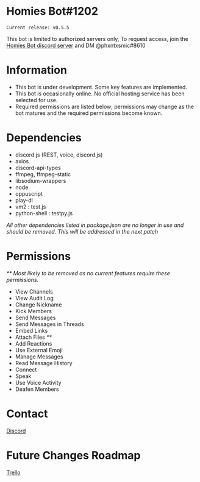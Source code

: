 # Homies Bot#1202

```
Current release: v0.5.5
```

This bot is limited to authorized servers only, To request access, join the [Homies Bot discord server](https://discord.gg/7YbWnNpsU5) and DM @phxntxsmic#8610

# Information

- This bot is under development. Some key features are implemented.
- This bot is occasionally online. No official hosting service has been selected for use.
- Required permissions are listed below; permissions may change as the bot matures and the required permissions become known.


# Dependencies

- discord.js (REST, voice, discord.js)
- axios
- discord-api-types
- ffmpeg, ffmpeg-static
- libsodium-wrappers
- node
- oppuscript
- play-dl
- vm2 : test.js
- python-shell : testpy.js

*All other dependencies listed in package.json are no longer in use and should be removed.*
*This will be addressed in the next patch*

# Permissions

_** Most likely to be removed as no current features require these permissions._

- View Channels
- View Audit Log
- Change Nickname
- Kick Members
- Send Messages
- Send Messages in Threads
- Embed Links 
- Attach Files _**_
- Add Reactions
- Use External Emoji
- Manage Messages
- Read Message History
- Connect
- Speak
- Use Voice Activity
- Deafen Members

# Contact
[Discord](https://discord.gg/7YbWnNpsU5)

# Future Changes Roadmap
[Trello](https://trello.com/invite/b/hTCYYteO/ATTIb8cb2a2fb5324b434d2eac137d3c35c3BA4D58D1/homies-bot)
